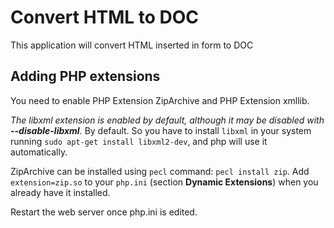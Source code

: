 Convert HTML to DOC
===================

This application will convert HTML inserted in form to DOC

## Adding PHP extensions

You need to enable PHP Extension ZipArchive and PHP Extension xmllib.

*The libxml extension is enabled by default, although it may be disabled with **--disable-libxml**.* By default. So you have to install `libxml` in your system running `sudo apt-get install libxml2-dev`, and php will use it automatically.

ZipArchive can be installed using `pecl` command: `pecl install zip`. Add `extension=zip.so` to your `php.ini` (section **Dynamic Extensions**) when you already have it installed.

Restart the web server once php.ini is edited.